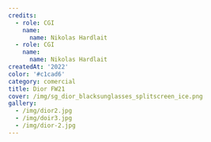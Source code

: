 ```yaml
---
credits:
  - role: CGI
    name:
      name: Nikolas Hardlait
  - role: CGI
    name:
      name: Nikolas Hardlait
createdAt: '2022'
color: '#c1cad6'
category: comercial
title: Dior FW21
cover: /img/sg_dior_blacksunglasses_splitscreen_ice.png
gallery:
  - /img/dior2.jpg
  - /img/doir3.jpg
  - /img/dior-2.jpg
---
```

